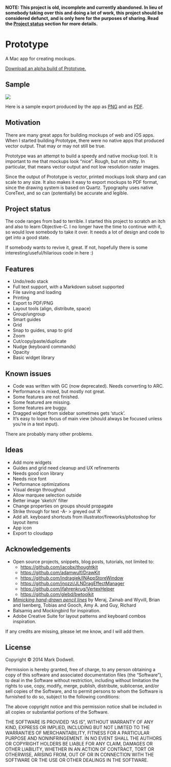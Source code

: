 **NOTE: This project is old, incomplete and currently abandoned. In lieu of somebody taking over this and doing a lot of work, this project should be considered defunct, and is only here for the purposes of sharing. Read the [Project status](#project-status) section for more details.**

# Prototype

A Mac app for creating mockups.

[Download an alpha build of Prototype.](https://github.com/mkdynamic/prototype/releases/download/alpha/Prototype.Alpha.zip)

## Sample

![](/mkdynamic/prototype/master/Samples/export.png)

Here is a sample export produced by the app as [PNG](/mkdynamic/prototype/master/Samples/export.png) and as [PDF](/mkdynamic/prototype/master/Samples/export.pdf).

## Motivation

There are many great apps for building mockups of web and iOS apps. When I started building Prototype, there were no native apps that produced vector output. That may or may not still be true.

Prototype was an attempt to build a speedy and native mockup tool. It is important to me that mockups look “nice”. Rough, but not shitty. In particular, that means vector output and not low resolution raster images.

Since the output of Prototype is vector, printed mockups look sharp and can scale to any size. It also makes it easy to export mockups to PDF format, since the drawing system is based on Quartz. Typography uses native CoreText, and so can (potentially) be accurate and legible.

## Project status

The code ranges from bad to terrible. I started this project to scratch an itch and also to learn Objective-C. I no longer have the time to continue with it, so would love somebody to take it over. It needs a lot of design and code to get into a good state.

If somebody wants to revive it, great. If not, hopefully there is some interesting/useful/hilarious code in here :)

## Features

- Undo/redo stack
- Full text support, with a Markdown subset supported
- File saving and loading
- Printing
- Export to PDF/PNG
- Layout tools (align, distribute, space)
- Group/ungroup
- Smart guides
- Grid
- Snap to guides, snap to grid
- Zoom
- Cut/copy/paste/duplicate
- Nudge (keyboard commands)
- Opacity
- Basic widget library

## Known issues

- Code was written with GC (now deprecated). Needs converting to ARC.
- Performance is mixed, but mostly not great.
- Some features are not finished.
- Some featured are missing.
- Some features are buggy.
- Dragged widget from sidebar sometimes gets ‘stuck’.
- It’s easy to loose focus of main view (should always be focused unless you’re in a text input).

There are probably many other problems.

## Ideas

- Add more widgets
- Guides and grid need cleanup and UX refinements
- Needs good icon library
- Needs nice font
- Performance optimizations
- Visual design throughout
- Allow marquee selection outside
- Better image ‘sketch’ filter
- Change properties on groups should propagate
- Strike through for text -A- > greyed out ‘A’
- Add alt. keyboard shortcuts from illustrator/fireworks/photoshop for layout items
- App icon
- Export to cloudapp

## Acknowledgements

- Open source projects, snippets, blog posts, tutorials, not limited to:
  - https://github.com/jacobx/thoughtkit
  - https://github.com/adamwulf/DrawKit
  - https://github.com/indragiek/INAppStoreWindow
  - https://github.com/jnozzi/JLNDragEffectManager
  - https://github.com/jfahrenkrug/VertexHelper
  - https://github.com/glebd/bwtoolkit
- [*Mimicking hand-drawn pencil lines*](http://dl.acm.org/citation.cfm?id=2381346) by Meraj, Zainab and Wyvill, Brian and Isenberg, Tobias and Gooch, Amy A. and Guy, Richard
- Balsamiq and Mockingbird for inspiration.
- Adobe Creative Suite for layout patterns and keyboard combos inspiration.

If any credits are missing, please let me know, and I will add them.

## License

Copyright © 2014 Mark Dodwell.

Permission is hereby granted, free of charge, to any person obtaining a copy of this software and associated
documentation files (the “Software”), to deal in the Software without restriction, including without limitation the
rights to use, copy, modify, merge, publish, distribute, sublicense, and/or sell copies of the Software, and to
permit persons to whom the Software is furnished to do so, subject to the following conditions:

The above copyright notice and this permission notice shall be included in all copies or substantial portions of the
Software.

THE SOFTWARE IS PROVIDED “AS IS”, WITHOUT WARRANTY OF ANY KIND, EXPRESS OR IMPLIED, INCLUDING BUT NOT LIMITED TO THE
WARRANTIES OF MERCHANTABILITY, FITNESS FOR A PARTICULAR PURPOSE AND NONINFRINGEMENT. IN NO EVENT SHALL THE AUTHORS OR
COPYRIGHT HOLDERS BE LIABLE FOR ANY CLAIM, DAMAGES OR OTHER LIABILITY, WHETHER IN AN ACTION OF CONTRACT, TORT OR
OTHERWISE, ARISING FROM, OUT OF OR IN CONNECTION WITH THE SOFTWARE OR THE USE OR OTHER DEALINGS IN THE SOFTWARE.
